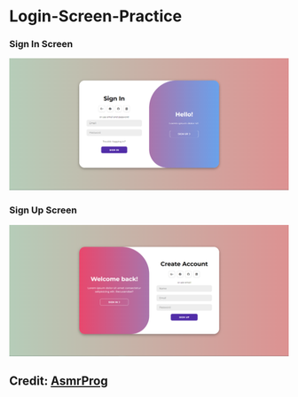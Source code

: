 # Login-Screen-Practice

### Sign In Screen

<img src="sign-in.png">


### Sign Up Screen

<img src="sign-up.png">

## Credit: [AsmrProg](https://www.youtube.com/@AsmrProg) 

